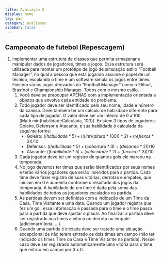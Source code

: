 ```yaml
---
title: Avaliação 2
display: home
tag: poo
category: avaliacao
sidebar: false
---
```


## Campeonato de futebol (Repescagem)

1. Implementar uma estrutura de classes que permita armazenar e manipular dados de jogadores, times e jogos. Essa estrutura será utilizada para montar um protótipo de jogo de simulação estilo "Football Manager", no qual a pessoa que está jogando assume o papel de um técnico, escalando o time e um software simula os jogos entre times. Existem vários jogos derivados do "Football Manager" como o Elifoot, Brasfoot e Championship Manager. Todos com o mesmo estilo. 
    1. Você deve se preocupar APENAS com a implementação orientada a objetos que envolve cada entidade do problema. 
    1. Todo jogador deve ser identificado pelo seu nome, idade e número da camisa. Deve também  ter um calculo de habilidade diferente para cada tipo de jogador. O valor deve ser um interiro de 0 a 100 (Math.min(habilidadeCalculada, 100)). Existem 3 tipos de jogadores: Goleiro, Defensor e  Atacante; e sua habilidade é calculada da seguinte forma:
        - Goleiro: $((habilidade*5) + (((int)(altura*100))*2) + (reflexos*3))/10$
        - Defensor: $((habilidade*5) + (cobertura*3) + (desarme*2) )/10$
        - Atacante: $((habilidade*5) + (velocidade*2) + (tecnica*3) )/10$
    1. Cada jogador deve ter um registro de quantos gols ele marcou na temporada.
    1. No jogo devemos ter times que serão identificados por seus nomes e terão vários jogadores que serão inseridos para a partida.  Cada time deve fazer registro de suas vitórias, derrotas e empates, que iniciam em 0 e aumenta conforme o resultado dos jogos da temporada. A habilidade de um time é dada pela soma das habilidades de todos os jogadores escalados na partida.
    1. As partidas devem ser definidas com a indicação de um Time da Casa, Time Visitante e uma data. Quando um jogador registra que fez um gol, essa informação é passada para o time e o time passa para a partida que deve ajustar o placar. Ao finalizar a partida deve ser registrado nos times a vitória ou derrota ou empate (adicionarVitoria, ...).
    1. Quando uma partida é iniciada deve ser tratado uma situação excepcional de não terem entrado os dois times em campo (não ter indicado os times Time da Casa e Time Visitante na partida). Nesse caso deve ser registrado automaticamente uma vitória para o time que entrou em campo por 3 x 0.
    